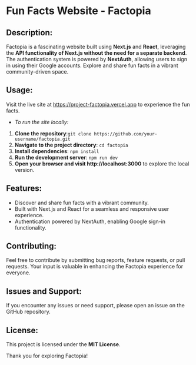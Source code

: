 # Fun Facts Website - Factopia

## Description:

Factopia is a fascinating website built using **Next.js** and **React**, leveraging the **API functionality of Next.js without the need for a separate backend**. The authentication system is powered by **NextAuth**, allowing users to sign in using their Google accounts. Explore and share fun facts in a vibrant community-driven space.

## Usage:

Visit the live site at https://project-factopia.vercel.app to experience the fun facts.
- *To run the site locally:*
1. **Clone the repository**:```
   git clone https://github.com/your-username/factopia.git ```
4. **Navigate to the project directory**: ```cd factopia```
5. **Install dependencies**: ```npm install```
6. **Run the development server**: ```npm run dev```
7. **Open your browser and visit http://localhost:3000** to explore the local version.

## Features:
- Discover and share fun facts with a vibrant community.
- Built with Next.js and React for a seamless and responsive user experience.
- Authentication powered by NextAuth, enabling Google sign-in functionality.
  
## Contributing:
Feel free to contribute by submitting bug reports, feature requests, or pull requests. Your input is valuable in enhancing the Factopia experience for everyone.

## Issues and Support:

If you encounter any issues or need support, please open an issue on the GitHub repository.

## License:

This project is licensed under the **MIT License**.

Thank you for exploring Factopia!
